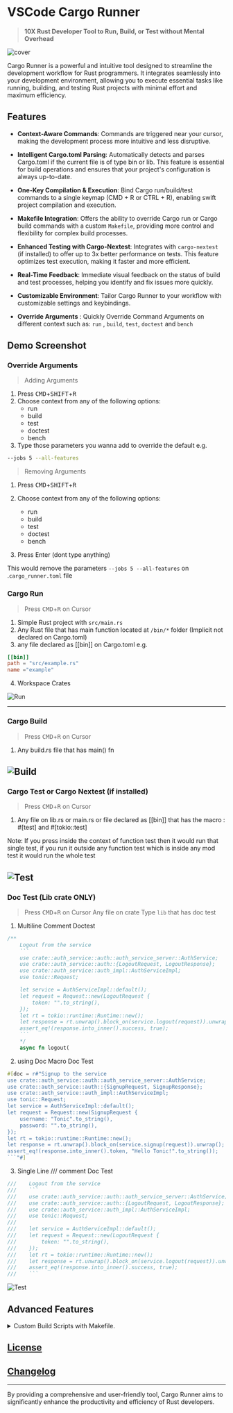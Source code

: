 # VSCode Cargo Runner

> **10X Rust Developer Tool to Run, Build, or Test without Mental Overhead**

![cover](https://github.com/codeitlikemiley/cargo-runner/blob/main/images/cover.png?raw=true)

Cargo Runner is a powerful and intuitive tool designed to streamline the development workflow for Rust programmers. It integrates seamlessly into your development environment, allowing you to execute essential tasks like running, building, and testing Rust projects with minimal effort and maximum efficiency.

## Features

- **Context-Aware Commands**: Commands are triggered near your cursor, making the development process more intuitive and less disruptive.
- **Intelligent Cargo.toml Parsing**: Automatically detects and parses Cargo.toml if the current file is of type bin or lib. This feature is essential for build operations and ensures that your project's configuration is always up-to-date.
- **One-Key Compilation & Execution**: Bind Cargo run/build/test commands to a single keymap (CMD + R or CTRL + R), enabling swift project compilation and execution.
- **Makefile Integration**: Offers the ability to override Cargo run or Cargo build commands with a custom `Makefile`, providing more control and flexibility for complex build processes.
- **Enhanced Testing with Cargo-Nextest**: Integrates with `cargo-nextest` (if installed) to offer up to 3x better performance on tests. This feature optimizes test execution, making it faster and more efficient.
- **Real-Time Feedback**: Immediate visual feedback on the status of build and test processes, helping you identify and fix issues more quickly.
- **Customizable Environment**: Tailor Cargo Runner to your workflow with customizable settings and keybindings.

- **Override Arguments** : Quickly Override Command Arguments on different context such as: `run` , `build`, `test`, `doctest` and `bench` 

## Demo Screenshot

### Override Arguments

> Adding Arguments
1. Press <kbd>CMD</kbd>+<kbd>SHIFT</kbd>+<kbd>R</kbd>
2. Choose context from any of the following options:
    - run
    - build
    - test
    - doctest
    - bench
3. Type those parameters you wanna add to override the default 
e.g. 

```sh
--jobs 5 --all-features
```
> Removing Arguments
1. Press <kbd>CMD</kbd>+<kbd>SHIFT</kbd>+<kbd>R</kbd>

2. Choose context from any of the following options:
    - run
    - build
    - test
    - doctest
    - bench
3. Press Enter (dont type anything)

This would remove the parameters `--jobs 5 --all-features` on .`cargo_runner.toml` file


### Cargo Run 

> Press <kbd>CMD</kbd>+<kbd>R</kbd> on Cursor

1. Simple Rust project with `src/main.rs`
2. Any Rust file that has main function located at `/bin/*` folder (Implicit not declared on Cargo.toml)
3. any file declared as [[bin]] on Cargo.toml e.g.

```toml
[[bin]] 
path = "src/example.rs"
name ="example"
```
4. Workspace Crates

![Run](https://github.com/codeitlikemiley/cargo-runner/blob/main/images/run.png?raw=true)

---
### Cargo Build

> Press <kbd>CMD</kbd>+<kbd>R</kbd> on Cursor
1. Any build.rs file that has main() fn

![Build](https://github.com/codeitlikemiley/cargo-runner/blob/main/images/build.png?raw=true)
---
### Cargo Test or Cargo Nextest (if installed)
> Press <kbd>CMD</kbd>+<kbd>R</kbd> on  Cursor
1. Any file on lib.rs or main.rs or file declared as [[bin]] that has the macro : #[test] and #[tokio::test]

Note: If you press inside the context of function test then it would run that single test, if you run it outside any function test which is inside any mod test it would run the whole test

![Test](https://github.com/codeitlikemiley/cargo-runner/blob/main/images/nextest.png?raw=true)
---
### Doc Test (Lib crate ONLY)
> Press <kbd>CMD</kbd>+<kbd>R</kbd> on  Cursor Any file on crate Type `lib` that has doc test

1. Multiline Comment Doctest
```rust
/**
    Logout from the service
    ```
    use crate::auth_service::auth::auth_service_server::AuthService;
    use crate::auth_service::auth::{LogoutRequest, LogoutResponse};
    use crate::auth_service::auth_impl::AuthServiceImpl;
    use tonic::Request;

    let service = AuthServiceImpl::default();
    let request = Request::new(LogoutRequest {
        token: "".to_string(),
    });
    let rt = tokio::runtime::Runtime::new();
    let response = rt.unwrap().block_on(service.logout(request)).unwrap();
    assert_eq!(response.into_inner().success, true);
    ```
    */
    async fn logout(
```

2. using Doc Macro Doc Test

```rust
#[doc = r#"Signup to the service
use crate::auth_service::auth::auth_service_server::AuthService;
use crate::auth_service::auth::{SignupRequest, SignupResponse};
use crate::auth_service::auth_impl::AuthServiceImpl;
use tonic::Request;
let service = AuthServiceImpl::default();
let request = Request::new(SignupRequest {
    username: "Tonic".to_string(),
    password: "".to_string(),
});
let rt = tokio::runtime::Runtime::new();
let response = rt.unwrap().block_on(service.signup(request)).unwrap();
assert_eq!(response.into_inner().token, "Hello Tonic!".to_string());
```"#]
```
3. Single Line /// comment Doc Test
```rust
///    Logout from the service
///    ```
///    use crate::auth_service::auth::auth_service_server::AuthService;
///    use crate::auth_service::auth::{LogoutRequest, LogoutResponse};
///    use crate::auth_service::auth_impl::AuthServiceImpl;
///    use tonic::Request;
///
///    let service = AuthServiceImpl::default();
///    let request = Request::new(LogoutRequest {
///        token: "".to_string(),
///    });
///    let rt = tokio::runtime::Runtime::new();
///    let response = rt.unwrap().block_on(service.logout(request)).unwrap();
///    assert_eq!(response.into_inner().success, true);
///    ```
```

![Test](https://github.com/codeitlikemiley/cargo-runner/blob/main/images/doc-test.png?raw=true)

## Advanced Features

<details>
<summary> Custom Build Scripts with Makefile.</summary>

Create a Makefile on Rust project, you can have multiple Makefile if your working with Cargo Workspace
The choice is yours

![Makefile](https://github.com/codeitlikemiley/cargo-runner/blob/main/images/makefile.png?raw=true)

below is example makefile , you can add to you project to test 

```
# Makefile for a Rust project using cargo-leptos and cargo-nextest

# Default target
.PHONY: all
all: build

# Build target
.PHONY: build
build:
	cargo build --package REPLACE_WITH_YOUR_PACKAGE_NAME

.PHONY: run
run:
	cargo run --package REPLACE_WITH_YOUR_PACKAGE_NAME --bin REPLACE_WITH_YOUR_BIN_NAME

# Test target
.PHONY: test
test:
	cargo test

# Clean up
.PHONY: clean
clean:
	cargo clean
```
</details>



## [License](./LICENSE)

## [Changelog](./CHANGELOG.md)

---

By providing a comprehensive and user-friendly tool, Cargo Runner aims to significantly enhance the productivity and efficiency of Rust developers. 
